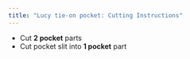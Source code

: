 ```yaml
---
title: "Lucy tie-on pocket: Cutting Instructions"
---
```


- Cut **2 pocket** parts
- Cut pocket slit into **1 pocket** part
